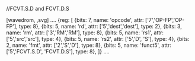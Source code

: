 //FCVT.S.D and FCVT.D.S

[wavedrom, ,svg]
....
{reg: [
{bits: 7, name: 'opcode', attr: ['7','OP-FP','OP-FP'], type: 8},
{bits: 5, name: 'rd',     attr: ['5','dest','dest'], type: 2},
{bits: 3, name: 'rm',     attr: ['3','RM','RM'], type: 8},
{bits: 5, name: 'rs1',    attr: ['5','src','src'], type: 4},
{bits: 5, name: 'rs2',    attr: ['5','D', 'S'], type: 4},
{bits: 2, name: 'fmt',    attr: ['2','S','D'], type: 8},
{bits: 5, name: 'funct5', attr: ['5','FCVT.S.D', 'FCVT.D.S'], type: 8},
]}
....
